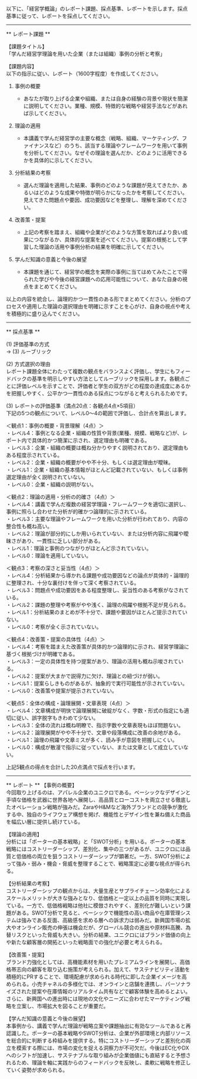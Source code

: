 以下に、「経営学概論」のレポート課題、採点基準、レポートを示します。採点基準に従って、レポートを採点してください。

---------------------------------------
** レポート課題 **

【課題タイトル】  
「学んだ経営学理論を用いた企業（または組織）事例の分析と考察」

【課題内容】  
以下の指示に従い、レポート（1600字程度）を作成してください。

1. 事例の概要  
   - あなたが取り上げる企業や組織、または自身の経験の背景や現状を簡潔に説明してください。業種、規模、特徴的な戦略や経営手法などがあれば示してください。  

2. 理論の適用  
   - 本講義で学んだ経営学の主要な概念（戦略、組織、マーケティング、ファイナンスなど）のうち、該当する理論やフレームワークを用いて事例を分析してください。なぜその理論を選んだか、どのように活用できるかを具体的に示してください。  

3. 分析結果の考察  
   - 選んだ理論を適用した結果、事例のどのような課題が見えてきたか、あるいはどのような成果や特徴が明らかになったかを考察してください。見えてきた問題点や要因、成功要因などを整理し、理解を深めてください。  

4. 改善策・提案  
   - 上記の考察を踏まえ、組織や企業がどのような方策を取ればより良い成果につながるか、具体的な提案を述べてください。提案の根拠として学習した理論の活用や事例分析の結果を明確に示してください。  

5. 学んだ知識の意義と今後の展望  
   - 本課題を通じて、経営学の概念を実際の事例に当てはめてみたことで得られた学びや今後の経営課題への応用可能性について、あなた自身の視点をまとめてください。  

以上の内容を統合し、論理的かつ一貫性のある形でまとめてください。分析のプロセスや適用した理論の選択理由を明確に示すことを心がけ、自身の視点や考えを積極的に盛り込んでください。  

---------------------------------------
** 採点基準 **

(1) 評価基準の方式  
→ (3) ルーブリック

(2) 方式選択の理由  
レポート課題全体にわたって複数の観点をバランスよく評価し、学生にもフィードバックの基準を明示しやすい方法としてルーブリックを採用します。各観点ごとに評価レベルを示すことで、評価者と学生の双方がどの程度の達成度にあるかを把握しやすく、公平かつ一貫性のある採点につながると考えられるためです。

(3) レポートの評価基準（満点20点：各観点4点×5項目）  
下記の5つの観点について、レベル0〜4の範囲で評価し、合計点を算出します。  

＜観点1：事例の概要・背景理解（4点）＞  
・レベル4：事例となる企業・組織の性質や背景(業種、規模、戦略など)が、レポート内で具体的かつ簡潔に示され、選定理由も明確である。  
・レベル3：企業・組織の概要は概ね分かりやすく説明されており、選定理由もある程度示されている。  
・レベル2：企業・組織の概要がやや不十分、もしくは選定理由が曖昧。  
・レベル1：企業・組織の基本情報がほとんど記載されていない、もしくは事例選定理由が全く説明されていない。  
・レベル0：企業・組織の説明がない。  

＜観点2：理論の適用・分析の的確さ（4点）＞  
・レベル4：講義で学んだ複数の経営学理論・フレームワークを適切に選択し、事例に照らし合わせた分析が的確かつ論理的に示されている。  
・レベル3：主要な理論やフレームワークを用いた分析が行われており、内容の整合性も概ね高い。  
・レベル2：理論が部分的にしか用いられていない、または分析内容に飛躍や曖昧さがあり、一貫性に乏しい部分がある。  
・レベル1：理論と事例のつながりがほとんど示されていない。  
・レベル0：理論を適用していない。  

＜観点3：考察の深さと妥当性（4点）＞  
・レベル4：分析結果から導かれる課題や成功要因などの論点が具体的・論理的に整理され、十分な裏付けを伴って深く考察されている。  
・レベル3：問題点や成功要因をある程度整理し、妥当性のある考察がなされている。  
・レベル2：課題の整理や考察がやや浅く、論理の飛躍や根拠不足が見られる。  
・レベル1：分析結果のまとめが不十分で、課題や要因がほとんど提示されていない。  
・レベル0：考察が全く示されていない。  

＜観点4：改善策・提案の具体性（4点）＞  
・レベル4：考察を踏まえた改善策が具体的かつ論理的に示され、経営学理論に基づく根拠づけが明確である。  
・レベル3：一定の具体性を持つ提案があり、理論の活用も概ね示唆されている。  
・レベル2：提案が大まかで説得力に欠け、理論との紐づけが弱い。  
・レベル1：提案らしきものがあるが、抽象的で実行可能性が示されていない。  
・レベル0：改善策や提案が提示されていない。  

＜観点5：全体の構成・論理展開・文章表現（4点）＞  
・レベル4：文章構成が明快で論理展開に破綻がなく、字数・形式の指定にも適切に従い、誤字脱字もきわめて少ない。  
・レベル3：全体の流れは概ね明瞭で、指示字数や文章表現もほぼ問題ない。  
・レベル2：論理展開がやや不十分で、文章や段落構成に改善の余地がある。  
・レベル1：論理の飛躍や文章ミスが多く、読み手が意図を把握しにくい。  
・レベル0：構成が散漫で指示に従っていない、または文章として成立していない。  

上記5観点の得点を合計した20点満点で採点を行います。

---------------------------------------
** レポート **
【事例の概要】  
今回取り上げるのは、アパレル企業のユニクロである。ベーシックなデザインと手頃な価格を武器に世界各地へ展開し、高品質とローコストを両立させる徹底したオペレーション戦略が強みだ。ZaraやH&Mなど海外ブランドとの競争が激化する中、独自のライフウェア構想を掲げ、機能性とデザイン性を兼ね備えた商品を幅広い層に提供し続けている。  

【理論の適用】  
分析には「ポーターの基本戦略」と「SWOT分析」を用いる。ポーターの基本戦略にはコストリーダーシップ、差別化、集中の三つがあるが、ユニクロには品質と低価格の両立を狙うコストリーダーシップが顕著だ。一方、SWOT分析によって強み・弱み・機会・脅威を整理することで、戦略策定に必要な視点が得られる。  

【分析結果の考察】  
コストリーダーシップの観点からは、大量生産とサプライチェーン効率化によるスケールメリットが大きな強みとなり、低価格と一定以上の品質を同時に実現している。一方で、低価格戦略は他社に模倣されやすく、差別化が難しいという課題がある。SWOT分析で見ると、ベーシックで機能性の高い商品や在庫管理システムは強みである反面、高級感を求める層への訴求力は弱みだ。新興国市場の拡大やオンライン販売の伸張は機会だが、グローバル競合の進出や原材料高騰、為替リスクといった脅威も大きい。分析の結果、ユニクロにはブランド価値の向上や新たな顧客層の開拓といった戦略面での強化が必要と考えられる。  

【改善策・提案】  
ブランド力強化としては、高機能素材を用いたプレミアムラインを展開し、高価格帯志向の顧客を取り込む施策が考えられる。加えて、サステナビリティ活動を積極的にPRすることで、環境配慮が求められる時代に即した企業イメージを高められる。小売チャネルの多様化では、オンラインと店舗を連携し、パーソナライズされた提案や在庫情報のリアルタイム共有などで顧客体験を高めるとよい。さらに、新興国への進出時には現地の文化やニーズに合わせたマーケティング戦略を立案し、市場拡大を図ることが重要だ。  

【学んだ知識の意義と今後の展望】  
本事例から、講義で学んだ理論が戦略立案や課題抽出に有効なツールであると再認識した。ポーターの基本戦略やSWOT分析は、企業が外部環境と内部リソースを総合的に判断する枠組みを提供する。特にコストリーダーシップと差別化の両立を模索する際には、市場の変化を捉える洞察力が不可欠だ。今後はEC化やDXへのシフトが加速し、サステナブルな取り組みが企業価値にも直結すると予想されるため、理論を軸に実践からのフィードバックを反映し、柔軟に戦略を修正していく姿勢が求められる。


